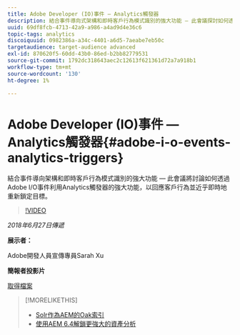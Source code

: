```yaml
---
title: Adobe Developer (IO)事件 — Analytics觸發器
description: 結合事件導向式架構和即時客戶行為模式識別的強大功能 — 此會議探討如何透過Adobe Developer (Adobe I/O)事件運用Analytics觸發器的強大功能，以近乎即時地回應客戶行為並重新鎖定目標。
uuid: 69df8fcb-4713-42a9-a986-a4ad9d4e36c6
topic-tags: analytics
discoiquuid: 0982386a-a34c-4401-a6d5-7aeabe7eb50c
targetaudience: target-audience advanced
exl-id: 870620f5-60dd-43b0-86ed-b2bb82779531
source-git-commit: 1792dc318643aec2c12613f621361d72a7a918b1
workflow-type: tm+mt
source-wordcount: '130'
ht-degree: 1%

---
```


# Adobe Developer (IO)事件 — Analytics觸發器{#adobe-i-o-events-analytics-triggers}

結合事件導向架構和即時客戶行為模式識別的強大功能 — 此會議將討論如何透過Adobe I/O事件利用Analytics觸發器的強大功能，以回應客戶行為並近乎即時地重新鎖定目標。

>[!VIDEO](https://video.tv.adobe.com/v/22809/?quality=9)

*2018年6月27日傳遞*

**展示者：**

Adobe開發人員宣傳專員Sarah Xu

**簡報者投影片**

[取得檔案](assets/gems+6+27+18+adobe+io+analytics+triggers.pdf)

<!--
[Get back to the Overview](https://helpx.adobe.com/experience-manager/kt/eseminars/gems/aem-index.html)
-->

>[!MORELIKETHIS]
>
>* [Solr作為AEM的Oak索引](solr-as-an-oak-index-for-aem.md)
>* [使用AEM 6.4解鎖更強大的資產分析](https://helpx.adobe.com/experience-manager/kt/eseminars/experience-insider/exp-asset-analytics-64.html)

<!-- this link is broken: >* [Getting the most out of digital interactions with AEM and Analytics](https://helpx.adobe.com/experience-manager/kt/eseminars/ask-the-expert/aem-getting-the-most-out-of-digital-interactions-with-aem-and-analytics.html) 
-->
